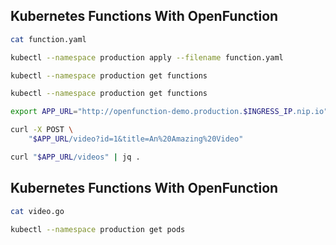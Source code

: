 ## Kubernetes Functions With OpenFunction

```sh
cat function.yaml

kubectl --namespace production apply --filename function.yaml

kubectl --namespace production get functions

kubectl --namespace production get functions

export APP_URL="http://openfunction-demo.production.$INGRESS_IP.nip.io"

curl -X POST \
    "$APP_URL/video?id=1&title=An%20Amazing%20Video"

curl "$APP_URL/videos" | jq .
```


## Kubernetes Functions With OpenFunction

```sh
cat video.go

kubectl --namespace production get pods
```
